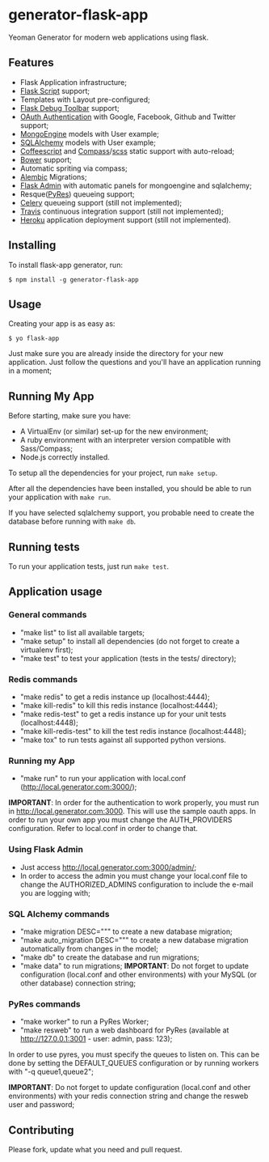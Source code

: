 # generator-flask-app

Yeoman Generator for modern web applications using flask.

## Features

* Flask Application infrastructure;
* [Flask Script](http://flask-script.readthedocs.org/en/latest/) support;
* Templates with Layout pre-configured;
* [Flask Debug Toolbar](https://flask-debugtoolbar.readthedocs.org/en/latest/) support;
* [OAuth Authentication](http://peterhudec.github.io/authomatic/) with Google, Facebook, Github and Twitter support;
* [MongoEngine](http://mongoengine.org/) models with User example;
* [SQLAlchemy](http://www.sqlalchemy.org/) models with User example;
* [Coffeescript](http://coffeescript.org/) and [Compass](http://compass-style.org/)/[scss](http://sass-lang.com/) static support with auto-reload;
* [Bower](http://bower.io/) support;
* Automatic spriting via compass;
* [Alembic](https://alembic.readthedocs.org/en/rel_0_7/) Migrations;
* [Flask Admin](https://flask-admin.readthedocs.org/en/latest/) with automatic panels for mongoengine and sqlalchemy;
* Resque([PyRes](https://github.com/binarydud/pyres)) queueing support;
* [Celery](http://www.celeryproject.org/) queueing support (still not implemented);
* [Travis](https://travis-ci.org/) continuous integration support (still not implemented);
* [Heroku](https://www.heroku.com/) application deployment support (still not implemented).

## Installing

To install flask-app generator, run:

    $ npm install -g generator-flask-app

## Usage

Creating your app is as easy as:

    $ yo flask-app

Just make sure you are already inside the directory for your new application. Just follow the questions and you'll have an application running in a moment;

## Running My App

Before starting, make sure you have:

* A VirtualEnv (or similar) set-up for the new environment;
* A ruby environment with an interpreter version compatible with Sass/Compass;
* Node.js correctly installed.

To setup all the dependencies for your project, run `make setup`.

After all the dependencies have been installed, you should be able to run your application with `make run`.

If you have selected sqlalchemy support, you probable need to create the database before running with `make db`.

## Running tests

To run your application tests, just run `make test`.

## Application usage

### General commands
* "make list" to list all available targets;
* "make setup" to install all dependencies (do not forget to create a virtualenv first);
* "make test" to test your application (tests in the tests/ directory);

### Redis commands
* "make redis" to get a redis instance up (localhost:4444);
* "make kill-redis" to kill this redis instance (localhost:4444);
* "make redis-test" to get a redis instance up for your unit tests (localhost:4448);
* "make kill-redis-test" to kill the test redis instance (localhost:4448);
* "make tox" to run tests against all supported python versions.

### Running my App
* "make run" to run your application with local.conf (http://local.generator.com:3000/);

**IMPORTANT**: In order for the authentication to work properly, you must run in http://local.generator.com:3000. This will use the sample oauth apps. In order to run your own app you must change the AUTH_PROVIDERS configuration. Refer to local.conf in order to change that.

### Using Flask Admin
* Just access http://local.generator.com:3000/admin/;
* In order to access the admin you must change your local.conf file to change the AUTHORIZED_ADMINS configuration to include the e-mail you are logging with;

### SQL Alchemy commands
* "make migration DESC="<description of the migration>"" to create a new database migration;
* "make auto_migration DESC="<description of the migration>"" to create a new database migration automatically from changes in the model;
* "make db" to create the database and run migrations;
* "make data" to run migrations;
**IMPORTANT**: Do not forget to update configuration (local.conf and other environments) with your MySQL (or other database) connection string;

### PyRes commands
  * "make worker" to run a PyRes Worker;
  * "make resweb" to run a web dashboard for PyRes (available at http://127.0.0.1:3001 - user: admin, pass: 123);

In order to use pyres, you must specify the queues to listen on. This can be done by setting the DEFAULT_QUEUES configuration or by running workers with "-q queue1,queue2";

**IMPORTANT**: Do not forget to update configuration (local.conf and other environments) with your redis connection string and change the resweb user and password;

## Contributing

Please fork, update what you need and pull request.

